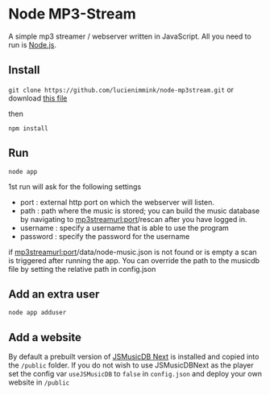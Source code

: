 # Node MP3-Stream
A simple mp3 streamer / webserver written in JavaScript. All you need to run is [Node.js](https://nodejs.org/en/). 
## Install
`git clone https://github.com/lucienimmink/node-mp3stream.git` or download [this file](https://github.com/lucienimmink/node-mp3stream/archive/master.zip)

then

`npm install`

## Run
`node app`

1st run will ask for the following settings
- port : external http port on which the webserver will listen.
- path : path where the music is stored; you can build the music database by navigating to <mp3streamurl:port>/rescan after you have logged in.
- username : specify a username that is able to use the program
- password : specify the password for the username

if <mp3streamurl:port>/data/node-music.json is not found or is empty a scan is triggered after running the app.
You can override the path to the musicdb file by setting the relative path in config.json

## Add an extra user
`node app adduser`

## Add a website
By default a prebuilt version of [JSMusicDB Next](https://github.com/lucienimmink/JSMusicDBNext) is installed and copied into the `/public` folder. If you do not wish to use JSMusicDBNext as the player set the config var `useJSMusicDB` to `false` in `config.json` and deploy your own website in `/public`